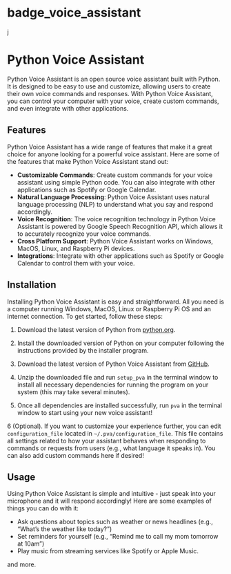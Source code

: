# badge_voice_assistant 
j

# Python Voice Assistant

Python Voice Assistant is an open source voice assistant built with Python. It is designed to be easy to use and customize, allowing users to create their own voice commands and responses. With Python Voice Assistant, you can control your computer with your voice, create custom commands, and even integrate with other applications.

## Features

Python Voice Assistant has a wide range of features that make it a great choice for anyone looking for a powerful voice assistant. Here are some of the features that make Python Voice Assistant stand out: 

- **Customizable Commands**: Create custom commands for your voice assistant using simple Python code. You can also integrate with other applications such as Spotify or Google Calendar. 
- **Natural Language Processing**: Python Voice Assistant uses natural language processing (NLP) to understand what you say and respond accordingly. 
- **Voice Recognition**: The voice recognition technology in Python Voice Assistant is powered by Google Speech Recognition API, which allows it to accurately recognize your voice commands. 
- **Cross Platform Support**: Python Voice Assistant works on Windows, MacOS, Linux, and Raspberry Pi devices. 
- **Integrations**: Integrate with other applications such as Spotify or Google Calendar to control them with your voice. 


## Installation 
Installing Python Voice Assistant is easy and straightforward. All you need is a computer running Windows, MacOS, Linux or Raspberry Pi OS and an internet connection. To get started, follow these steps: 

 1. Download the latest version of Python from [python.org](https://www.python.org/downloads/). 

 2. Install the downloaded version of Python on your computer following the instructions provided by the installer program.

 3. Download the latest version of Python Voice Assistant from [GitHub](https://github.com/python-voice-assistant/python-voice-assistant).

 4. Unzip the downloaded file and run `setup_pva` in the terminal window to install all necessary dependencies for running the program on your system (this may take several minutes).

 5. Once all dependencies are installed successfully, run `pva` in the terminal window to start using your new voice assistant!

 6 (Optional). If you want to customize your experience further, you can edit `configuration_file` located in `~/.pva/configuration_file`. This file contains all settings related to how your assistant behaves when responding to commands or requests from users (e.g., what language it speaks in). You can also add custom commands here if desired!  

 ## Usage 
Using Python Voice Assistant is simple and intuitive - just speak into your microphone and it will respond accordingly! Here are some examples of things you can do with it: 

 - Ask questions about topics such as weather or news headlines (e.g., “What’s the weather like today?”) 
 - Set reminders for yourself (e.g., “Remind me to call my mom tomorrow at 10am”)  
 - Play music from streaming services like Spotify or Apple Music.
 
 and more.
